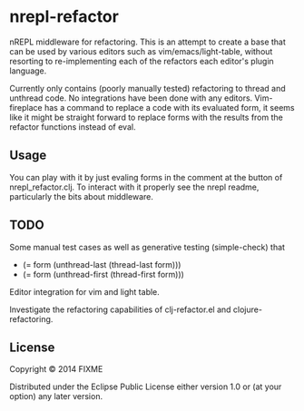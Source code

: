 # nrepl-refactor

nREPL middleware for refactoring.  This is an attempt to create a base that can be used by various editors such as vim/emacs/light-table, without resorting to re-implementing each of the refactors each editor's plugin language.

Currently only contains (poorly manually tested) refactoring to thread and unthread code.  No integrations have been done with any editors.  Vim-fireplace has a command to replace a code with its evaluated form, it seems like it might be straight forward to replace forms with the results from the refactor functions instead of eval.

## Usage

You can play with it by just evaling forms in the comment at the button of nrepl_refactor.clj.  To interact with it properly see the nrepl readme, particularly the bits about middleware.

## TODO

Some manual test cases as well as generative testing (simple-check) that
  * (= form (unthread-last (thread-last form)))  
  * (= form (unthread-first (thread-first form)))

Editor integration for vim and light table.

Investigate the refactoring capabilities of clj-refactor.el and clojure-refactoring.

## License

Copyright © 2014 FIXME

Distributed under the Eclipse Public License either version 1.0 or (at
your option) any later version.
